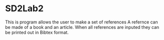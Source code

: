 # SD2Lab2
This is program allows the user to make a set of references 
A refernce can be made of a book and an article. 
When all references are inputed they can be printed out in Bibtex format.

